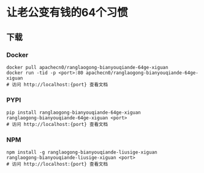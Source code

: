# 让老公变有钱的64个习惯

## 下载

### Docker

```
docker pull apachecn0/ranglaogong-bianyouqiande-64ge-xiguan
docker run -tid -p <port>:80 apachecn0/ranglaogong-bianyouqiande-64ge-xiguan
# 访问 http://localhost:{port} 查看文档
```

### PYPI

```
pip install ranglaogong-bianyouqiande-64ge-xiguan
ranglaogong-bianyouqiande-64ge-xiguan <port>
# 访问 http://localhost:{port} 查看文档
```

### NPM

```
npm install -g ranglaogong-bianyouqiande-liusige-xiguan
ranglaogong-bianyouqiande-liusige-xiguan <port>
# 访问 http://localhost:{port} 查看文档
```
